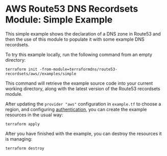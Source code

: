 # AWS Route53 DNS Recordsets Module: Simple Example

This simple example shows the declaration of a DNS zone in Route53 and then
the use of this module to populate it with some example DNS recordsets.

To try this example locally, run the following command from an empty directory:

```
terraform init -from-module=terraformdns/route53-recordsets/aws//examples/simple
```

This command will retrieve the example source code into your current working
directory, along with the latest version of the Route53 recordsets module.

After updating the `provider "aws"` configuration in `example.tf` to choose
a region, and configuring [authentication](https://www.terraform.io/docs/providers/aws/index.html#authentication),
you can create the example resources in the usual way:

```
terraform apply
```

After you have finished with the example, you can destroy the resources it
is managing:

```
terraform destroy
```
